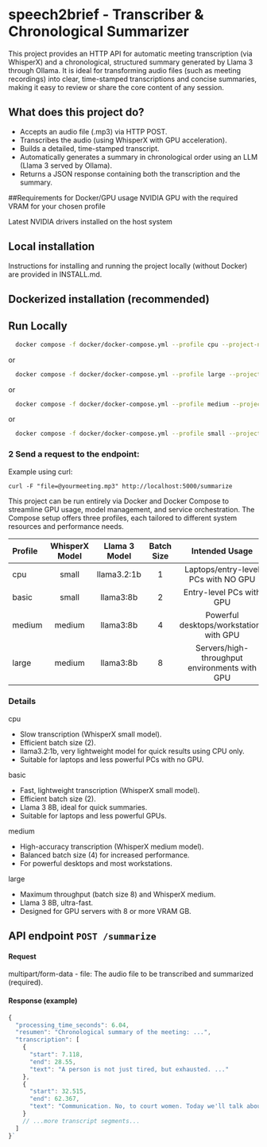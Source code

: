 
# speech2brief - Transcriber & Chronological Summarizer 
This project provides an HTTP API for automatic meeting transcription (via WhisperX) and a chronological, structured summary generated by Llama 3 through Ollama. It is ideal for transforming audio files (such as meeting recordings) into clear, time-stamped transcriptions and concise summaries, making it easy to review or share the core content of any session.

## What does this project do?
- Accepts an audio file (.mp3) via HTTP POST.
- Transcribes the audio (using WhisperX with GPU acceleration).
- Builds a detailed, time-stamped transcript.
- Automatically generates a summary in chronological order using an LLM (Llama 3 served by Ollama).
- Returns a JSON response containing both the transcription and the summary.

##Requirements for Docker/GPU usage
NVIDIA GPU with the required VRAM for your chosen profile

Latest NVIDIA drivers installed on the host system

## Local installation
Instructions for installing and running the project locally (without Docker) are provided in INSTALL.md.


## Dockerized installation (recommended)
## Run Locally

```bash
  docker compose -f docker/docker-compose.yml --profile cpu --project-name speech2brief up --build -d
```
or
```bash
  docker compose -f docker/docker-compose.yml --profile large --project-name speech2brief up --build -d
```
or
```bash
  docker compose -f docker/docker-compose.yml --profile medium --project-name speech2brief up --build -d
```
or
```bash
  docker compose -f docker/docker-compose.yml --profile small --project-name speech2brief up --build -d
```

### 2 Send a request to the endpoint:
Example using curl:

```curl
curl -F "file=@yourmeeting.mp3" http://localhost:5000/summarize
```

This project can be run entirely via Docker and Docker Compose to streamline GPU usage, model management, and service orchestration. The Compose setup offers three profiles, each tailored to different system resources and performance needs.

| Profile  | WhisperX Model  | Llama 3 Model | Batch Size |  Intended Usage |
| :------------ |:---------------:| :---------------:|:---------------:|:-----:|
| cpu     | small | llama3.2:1b | 1 | Laptops/entry-level PCs with NO GPU |
| basic     | small | llama3:8b | 2 | Entry-level PCs with GPU |
| medium     | medium | llama3:8b | 4 | Powerful desktops/workstations with GPU |
| large | medium | llama3:8b | 8 | Servers/high-throughput environments with GPU |

### Details
cpu
- Slow transcription (WhisperX small model).
- Efficient batch size (2).
- llama3.2:1b, very lightweight model for quick results using CPU only.
- Suitable for laptops and less powerful PCs with no GPU.

basic
- Fast, lightweight transcription (WhisperX small model).
-  Efficient batch size (2).
- Llama 3 8B, ideal for quick summaries.
- Suitable for laptops and less powerful GPUs.

medium
- High-accuracy transcription (WhisperX medium model).
- Balanced batch size (4) for increased performance.
- For powerful desktops and most workstations.

large
- Maximum throughput (batch size 8) and WhisperX medium.
- Llama 3 8B, ultra-fast.
- Designed for GPU servers with 8 or more VRAM GB.

## API endpoint `POST /summarize`

#### Request
multipart/form-data
    - file: The audio file to be transcribed and summarized (required).

#### Response (example)

```javascript
{
  "processing_time_seconds": 6.04,
  "resumen": "Chronological summary of the meeting: ...",
  "transcription": [
    {
      "start": 7.118,
      "end": 28.55,
      "text": "A person is not just tired, but exhausted. ..."
    },
    {
      "start": 32.515,
      "end": 62.367,
      "text": "Communication. No, to court women. Today we'll talk about William Shakespeare. ..."
    }
    // ...more transcript segments...
  ]
}`
```